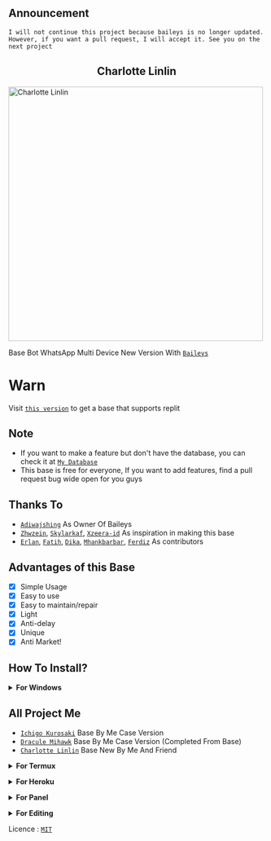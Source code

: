## Announcement
```
I will not continue this project because baileys is no longer updated. However, if you want a pull request, I will accept it. See you on the next project
```

## <b><center>Charlotte Linlin</center></b>
 
<img src="https://telegra.ph/file/71c196cc44dbe175c72c0.jpg" alt="Charlotte Linlin" width="500"/>

Base Bot WhatsApp Multi Device New Version With [`Baileys`](https://github.com/adiwajshing/baileys)

# Warn
Visit [`this version`](https://github.com/NzrlAfndi/Charlotte-Linlin/tree/replit-version) to get a base that supports replit

## Note
* If you want to make a feature but don't have the database, you can check it at [`My Database`](https://github.com/NzrlAfndi/Databasee)
* This base is free for everyone, If you want to add features, find a pull request bug wide open for you guys

## Thanks To
* [`Adiwajshing`](https://github.com/Adiwajshing) As Owner Of Baileys
* [`Zhwzein`](https://github.com/zhwzein), [`Skylarkaf`](https://github.com/skylarkaf), [`Xzeera-id`](https://github.com/xzeera-id) As inspiration in making this base
* [`Erlan`](https://github.com/Erlanrahmat), [`Fatih`](https://github.com/fatiharridho), [`Dika`](https://github.com/Dikaarndt), [`Mhankbarbar`](https://github.com/Mhankbarbar), [`Ferdiz`](https://github.com/Ferdiz-Afk) As contributors

## Advantages of this Base
-   [x] Simple Usage
-   [x] Easy to use
-   [x] Easy to maintain/repair
-   [x] Light
-   [x] Anti-delay
-   [x] Unique
-   [x] Anti Market!

## How To Install?
<b><details><summary>For Windows</summary></b>
* Download & Install [`Git`](https://git-scm.com/downloads)
* Download & Install [`NodeJS`](https://nodejs.org/en/download)
* Download & Install [`FFmpeg`](https://ffmpeg.org/download.html)

```
Don't forget to add FFmpeg to the PATH environment variable
```

```
> git clone https://github.com/NzrlAfndi/Charlotte-Linlin
> cd Charlotte-Linlin
> npm install
```
</details>

## All Project Me
* [`Ichigo Kurosaki`](https://github.com/NzrlAfndi/Ichigo-Kurosaki) Base By Me Case Version
* [`Dracule Mihawk`](https://github.com/NzrlAfndi/Dracule-Mihawk) Base By Me Case Version (Completed From Base)
* [`Charlotte Linlin`](https://github.com/NzrlAfndi/Charlotte-Linlin) Base New By Me And Friend

<b><details><summary>For Termux</summary></b>
* Highly Recommended To use [`termux from Fdroid!`](https://f-droid.org/en/packages/com.termux/)

``` bash
apt update && apt upgrade
pkg install nodejs
pkg install bash
bash install.sh
npm start
```
</details>

<b><details><summary>For Heroku</summary></b>
[![Deploy](https://www.herokucdn.com/deploy/button.png)](https://heroku.com/deploy)
* Don't Forget To Add Buildpack
```
heroku/nodejs
heroku/python
https://github.com/jonathanong/heroku-buildpack-ffmpeg-latest
https://github.com/clhuang/heroku-buildpack-webp-binaries.git
```
</details>

<b><details><summary>For Panel</summary></b>
* Make sure that the panel you are using supports webpmux
</details>

<b><details><summary>For Editing</summary></b>
* Change everything as needed in [`settings.js`](https://github.com/NzrlAfndi/Charlotte-Linlin/blob/master/settings.js)
* Add features in [`command`](https://github.com/NzrlAfndi/Charlotte-Linlin/blob/master/command)
* Session : MultiFileAuthState
* Support : Windows, Termux & Panel
</details>

Licence : [`MIT`](https://en.wikipedia.org/wiki/MIT_License)



